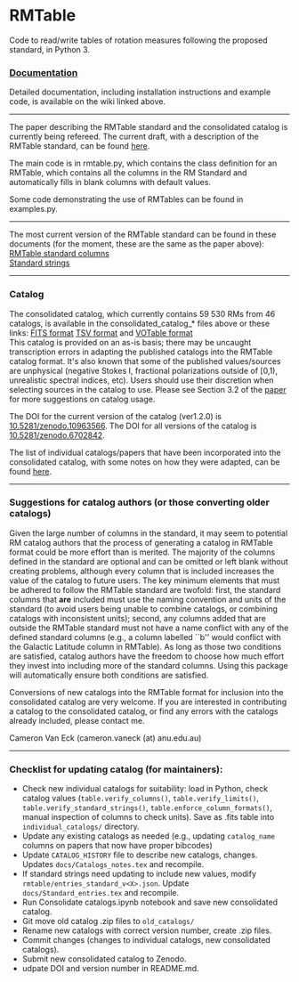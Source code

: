 # RMTable
Code to read/write tables of rotation measures following the proposed standard, in Python 3.

### [Documentation](https://github.com/CIRADA-Tools/RMTable/wiki)
Detailed documentation, including installation instructions and example code, is available on the wiki linked above.  

***

The paper describing the RMTable standard and the consolidated catalog is currently being refereed. The current draft, with a description of the RMTable standard, can be found [here](https://www.dropbox.com/s/ebdnhad8vypx4cc/RMTable.pdf?dl=0).  


The main code is in rmtable.py, which contains the class definition for an 
RMTable, which contains all the columns in the RM Standard and automatically
fills in blank columns with default values.

Some code demonstrating the use of RMTables can be found in examples.py.

***

The most current version of the RMTable standard can be found in these documents (for the moment, these are the same as the paper above):  
[RMTable standard columns](https://github.com/CIRADA-Tools/RMTable/raw/master/docs/Column_definitions.pdf)  
[Standard strings](https://github.com/CIRADA-Tools/RMTable/raw/master/docs/Standard_entries.pdf)  



***

### Catalog

The consolidated catalog, which currently contains 59 530 RMs from 46 catalogs, is available in the consolidated_catalog_* files above or these links: [FITS format](https://github.com/CIRADA-Tools/RMTable/raw/master/consolidated_catalog_ver1.2.0.fits.zip) [TSV format](https://github.com/CIRADA-Tools/RMTable/raw/master/consolidated_catalog_ver1.2.0.tsv.zip) and [VOTable format](https://github.com/CIRADA-Tools/RMTable/raw/master/consolidated_catalog_ver1.2.0.xml.zip)  
This catalog is provided on an as-is basis; there may be uncaught transcription errors in adapting the published catalogs into the RMTable catalog format. It's also known that some of the published values/sources are unphysical (negative Stokes I, fractional polarizations outside of \[0,1), unrealistic spectral indices, etc). Users should use their discretion when selecting sources in the catalog to use. Please see Section 3.2 of the [paper](https://www.dropbox.com/s/ebdnhad8vypx4cc/RMTable.pdf?dl=0) for more suggestions on catalog usage.

The DOI for the current version of the catalog (ver1.2.0) is [10.5281/zenodo.10963566](https://zenodo.org/records/10963566). The DOI for all versions of the catalog is [10.5281/zenodo.6702842](https://zenodo.org/record/6702842).


The list of individual catalogs/papers that have been incorporated into the consolidated catalog, with some notes on how they were adapted, can be found [here](https://github.com/CIRADA-Tools/RMTable/raw/master/docs/Catalog_notes.pdf).

***

### Suggestions for catalog authors (or those converting older catalogs)
Given the large number of columns in the standard, it may seem to potential RM catalog authors that the process of generating a catalog in RMTable format could be more effort than is merited. The majority of the columns defined in the standard are optional and can be omitted or left blank without creating problems, although every column that is included increases the value of the catalog to future users. The key minimum elements that must be adhered to follow the RMTable standard are twofold: first, the standard columns that **are** included must use the naming convention and units of the standard (to avoid users being unable to combine catalogs, or combining catalogs with inconsistent units); second, any columns added that are outside the RMTable standard must not have a name conflict with any of the defined standard columns (e.g., a column labelled ``b'' would conflict with the Galactic Latitude column in RMTable). As long as those two conditions are satisfied, catalog authors have the freedom to choose how much effort they invest into including more of the standard columns. Using this package will automatically ensure both conditions are satisfied.


Conversions of new catalogs into the RMTable format for inclusion into the consolidated catalog are very welcome. If you are interested in contributing a catalog to the consolidated catalog, or find any errors with the catalogs already included, please contact me.

Cameron Van Eck (cameron.vaneck (at) anu.edu.au)

***

### Checklist for updating catalog (for maintainers):
 - Check new individual catalogs for suitability: load in Python, check catalog values (`table.verify_columns()`, `table.verify_limits()`, `table.verify_standard_strings()`, `table.enforce_column_formats()`, manual inspection of columns to check units). Save as .fits table into `individual_catalogs/` directory.
 - Update any existing catalogs as needed (e.g., updating `catalog_name` columns on papers that now have proper bibcodes)
 - Update `CATALOG_HISTORY` file to describe new catalogs, changes. Updates `docs/Catalogs_notes.tex` and recompile.
 - If standard strings need updating to include new values, modify `rmtable/entries_standard_v<X>.json`. Update `docs/Standard_entries.tex` and recompile.
 - Run Consolidate catalogs.ipynb notebook and save new consolidated catalog.
 - Git move old catalog .zip files to `old_catalogs/`
 - Rename new catalogs with correct version number, create .zip files.
 - Commit changes (changes to individual catalogs, new consolidated catalogs).
 - Submit new consolidated catalog to Zenodo.
 - udpate DOI and version number in README.md.

